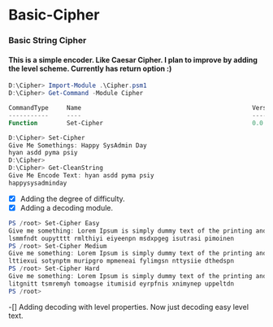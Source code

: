 # Basic-Cipher

### Basic String Cipher
#### This is a simple encoder. Like Caesar Cipher. I plan to improve by adding the level scheme. Currently has return option :)

```powershell
D:\Cipher> Import-Module .\Cipher.psm1
D:\Cipher> Get-Command -Module Cipher

CommandType     Name                                               Version    Source
-----------     ----                                               -------    ------
Function        Set-Cipher                                         0.0        Cipher

D:\Cipher> Set-Cipher
Give Me Somethings: Happy SysAdmin Day
hyan asdd pyma psiy
D:\Cipher>
D:\Cipher> Get-CleanString
Give Me Encode Text: hyan asdd pyma psiy
happysysadminday
```

- [x] Adding the degree of difficulty.
- [X] Adding a decoding module.

```powershell
PS /root> Set-Cipher Easy  
Give me something: Lorem Ipsum is simply dummy text of the printing and typesetting industry.
lsmmfndt oupytttt rmlthiyi eiyeenpn msdxpgeg isutrasi pimoinen 
PS /root> Set-Cipher Medium
Give me something: Lorem Ipsum is simply dummy text of the printing and typesetting industry.
lttiexui sotynptm muripgro mpmeneai fylimgsn nttysiie dthedspn 
PS /root> Set-Cipher Hard  
Give me something: Lorem Ipsum is simply dummy text of the printing and typesetting industry.
litgnitt tsmremyh tomoagse itumisid eyrpfnis xnimynep uppeltdn 
PS /root> 
```

-[] Adding decoding with level properties. Now just decoding easy level text.
